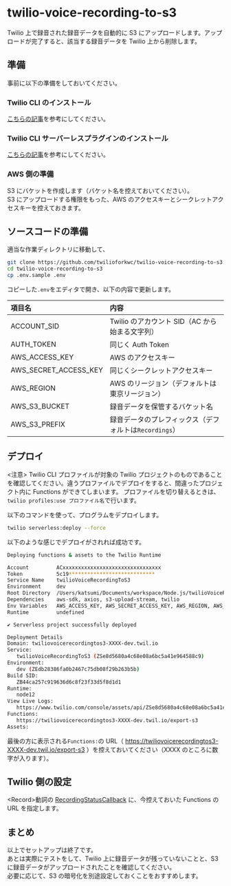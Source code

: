 # twilio-voice-recording-to-s3

Twilio 上で録音された録音データを自動的に S3 にアップロードします。アップロードが完了すると、該当する録音データを Twilio 上から削除します。

## 準備

事前に以下の準備をしておいてください。

### Twilio CLI のインストール

[こちらの記事](https://qiita.com/mobilebiz/items/456ce8b455f6aa84cc1e)を参考にしてください。

### Twilio CLI サーバーレスプラグインのインストール

[こちらの記事](https://qiita.com/mobilebiz/items/fb4439bf162098e345ae)を参考にしてください。

### AWS 側の準備

S3 にバケットを作成します（バケット名を控えておいてください）。  
S3 にアップロードする権限をもった、AWS のアクセスキーとシークレットアクセスキーを控えておきます。

## ソースコードの準備

適当な作業ディレクトリに移動して、

```sh
git clone https://github.com/twilioforkwc/twilio-voice-recording-to-s3.git
cd twilio-voice-recording-to-s3
cp .env.sample .env
```

コピーした`.env`をエディタで開き、以下の内容で更新します。

| 項目名                | 内容                                                   |
| :-------------------- | :----------------------------------------------------- |
| ACCOUNT_SID           | Twilio のアカウント SID（AC から始まる文字列）         |
| AUTH_TOKEN            | 同じく Auth Token                                      |
| AWS_ACCESS_KEY        | AWS のアクセスキー                                     |
| AWS_SECRET_ACCESS_KEY | 同じくシークレットアクセスキー                         |
| AWS_REGION            | AWS のリージョン（デフォルトは東京リージョン）         |
| AWS_S3_BUCKET         | 録音データを保管するバケット名                         |
| AWS_S3_PREFIX         | 録音データのプレフィックス（デフォルトは`Recordings`） |

## デプロイ

<注意> Twilio CLI プロファイルが対象の Twilio プロジェクトのものであることを確認してください。違うプロファイルでデプロイをすると、間違ったプロジェクト内に Functions ができてしまいます。
プロファイルを切り替えるときは、`twilio profiles:use プロファイル名`で行います。

以下のコマンドを使って、プログラムをデプロイします。

```sh
twilio serverless:deploy --force
```

以下のような感じでデプロイがされれば成功です。

```sh
Deploying functions & assets to the Twilio Runtime

Account         ACxxxxxxxxxxxxxxxxxxxxxxxxxxxxxxxx
Token           5c19****************************
Service Name    twilioVoiceRecordingToS3
Environment     dev
Root Directory  /Users/katsumi/Documents/workspace/Node.js/twilioVoiceRecordingToS3
Dependencies    aws-sdk, axios, s3-upload-stream, twilio
Env Variables   AWS_ACCESS_KEY, AWS_SECRET_ACCESS_KEY, AWS_REGION, AWS_S3_BUCKET, AWS_S3_PREFIX
Runtime         undefined

✔ Serverless project successfully deployed

Deployment Details
Domain: twiliovoicerecordingtos3-XXXX-dev.twil.io
Service:
   twilioVoiceRecordingToS3 (ZSe8d5680a4c68e08a6bc5a41e964588c9)
Environment:
   dev (ZEdb28386fa0b2467c75db08f29b263b5b)
Build SID:
   ZB44ca257c919636d6c8f23f33d5f8d1d1
Runtime:
   node12
View Live Logs:
   https://www.twilio.com/console/assets/api/ZSe8d5680a4c68e08a6bc5a41e964588c9/environment/ZEdb28386fa0b2467c75db08f29b263b5b
Functions:
   https://twiliovoicerecordingtos3-XXXX-dev.twil.io/export-s3
Assets:

```

最後の方に表示される`Functions:`の URL（ https://twiliovoicerecordingtos3-XXXX-dev.twil.io/export-s3 ）を控えておいてください（XXXX のところに数字が入ります）。

## Twilio 側の設定

\<Record>動詞の [RecordingStatusCallback](https://jp.twilio.com/docs/voice/twiml/record#attributes-recording-status-callback) に、今控えておいた Functions の URL を指定します。

## まとめ

以上でセットアップは終了です。  
あとは実際にテストをして、Twilio 上に録音データが残っていないことと、S3 に録音データがアップロードされたことを確認してください。  
必要に応じて、S3 の暗号化を別途設定しておくことをおすすめします。
